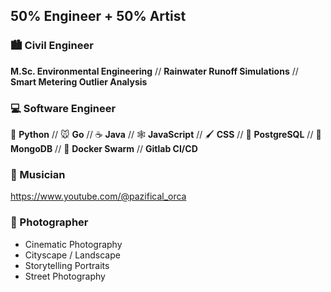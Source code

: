 ## 50% Engineer + 50% Artist

### :cityscape: Civil Engineer
**M.Sc. Environmental Engineering** // **Rainwater Runoff Simulations** // **Smart Metering Outlier Analysis**

### :computer: Software Engineer 
:snake: **Python**  // :mouse: **Go** // :coffee: **Java** // :spider_web: **JavaScript** // :paintbrush: **CSS** // :elephant: **PostgreSQL** // :leafy_green: **MongoDB** // :whale: **Docker Swarm** // **Gitlab CI/CD**

### :musical_note: Musician
https://www.youtube.com/@pazifical_orca

### :camera_flash: Photographer

- Cinematic Photography
- Cityscape / Landscape
- Storytelling Portraits
- Street Photography
